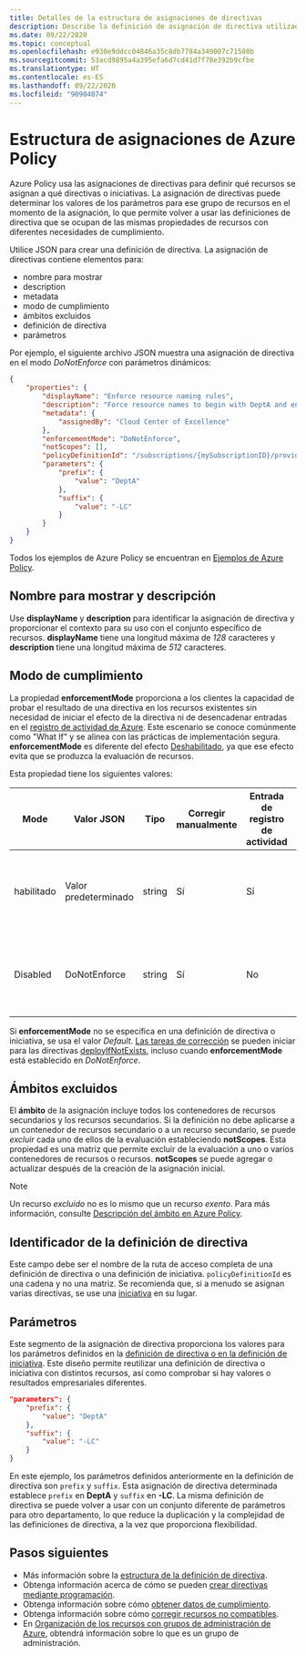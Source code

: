 ```yaml
---
title: Detalles de la estructura de asignaciones de directivas
description: Describe la definición de asignación de directiva utilizada por Azure Policy para relacionar las definiciones de directiva y los parámetros con los recursos para su evaluación.
ms.date: 09/22/2020
ms.topic: conceptual
ms.openlocfilehash: e930e9ddcc04846a35c8db7784a349007c71580b
ms.sourcegitcommit: 53acd9895a4a395efa6d7cd41d7f78e392b9cfbe
ms.translationtype: HT
ms.contentlocale: es-ES
ms.lasthandoff: 09/22/2020
ms.locfileid: "90904074"
---
```

# <a name="azure-policy-assignment-structure"></a>Estructura de asignaciones de Azure Policy

Azure Policy usa las asignaciones de directivas para definir qué recursos se asignan a qué directivas o iniciativas. La asignación de directivas puede determinar los valores de los parámetros para ese grupo de recursos en el momento de la asignación, lo que permite volver a usar las definiciones de directiva que se ocupan de las mismas propiedades de recursos con diferentes necesidades de cumplimiento.

Utilice JSON para crear una definición de directiva. La asignación de directivas contiene elementos para:

- nombre para mostrar
- description
- metadata
- modo de cumplimiento
- ámbitos excluidos
- definición de directiva
- parámetros

Por ejemplo, el siguiente archivo JSON muestra una asignación de directiva en el modo _DoNotEnforce_ con parámetros dinámicos:

```json
{
    "properties": {
        "displayName": "Enforce resource naming rules",
        "description": "Force resource names to begin with DeptA and end with -LC",
        "metadata": {
            "assignedBy": "Cloud Center of Excellence"
        },
        "enforcementMode": "DoNotEnforce",
        "notScopes": [],
        "policyDefinitionId": "/subscriptions/{mySubscriptionID}/providers/Microsoft.Authorization/policyDefinitions/ResourceNaming",
        "parameters": {
            "prefix": {
                "value": "DeptA"
            },
            "suffix": {
                "value": "-LC"
            }
        }
    }
}
```

Todos los ejemplos de Azure Policy se encuentran en [Ejemplos de Azure Policy](../samples/index.md).

## <a name="display-name-and-description"></a>Nombre para mostrar y descripción

Use **displayName** y **description** para identificar la asignación de directiva y proporcionar el contexto para su uso con el conjunto específico de recursos. **displayName** tiene una longitud máxima de _128_ caracteres y **description** tiene una longitud máxima de _512_ caracteres.

## <a name="enforcement-mode"></a>Modo de cumplimiento

La propiedad **enforcementMode** proporciona a los clientes la capacidad de probar el resultado de una directiva en los recursos existentes sin necesidad de iniciar el efecto de la directiva ni de desencadenar entradas en el [registro de actividad de Azure](../../../azure-monitor/platform/platform-logs-overview.md). Este escenario se conoce comúnmente como "What If" y se alinea con las prácticas de implementación segura. **enforcementMode** es diferente del efecto [Deshabilitado](./effects.md#disabled), ya que ese efecto evita que se produzca la evaluación de recursos.

Esta propiedad tiene los siguientes valores:

|Mode |Valor JSON |Tipo |Corregir manualmente |Entrada de registro de actividad |Descripción |
|-|-|-|-|-|-|
|habilitado |Valor predeterminado |string |Sí |Sí |El efecto de la directiva se aplica durante la creación o actualización de recursos. |
|Disabled |DoNotEnforce |string |Sí |No | El efecto de la directiva no se aplica durante la creación o actualización de recursos. |

Si **enforcementMode** no se especifica en una definición de directiva o iniciativa, se usa el valor _Default_. [Las tareas de corrección](../how-to/remediate-resources.md) se pueden iniciar para las directivas [deployIfNotExists](./effects.md#deployifnotexists), incluso cuando **enforcementMode** está establecido en _DoNotEnforce_.

## <a name="excluded-scopes"></a>Ámbitos excluidos

El **ámbito** de la asignación incluye todos los contenedores de recursos secundarios y los recursos secundarios. Si la definición no debe aplicarse a un contenedor de recursos secundario o a un recurso secundario, se puede _excluir_ cada uno de ellos de la evaluación estableciendo **notScopes**. Esta propiedad es una matriz que permite excluir de la evaluación a uno o varios contenedores de recursos o recursos. **notScopes** se puede agregar o actualizar después de la creación de la asignación inicial.

> [!NOTE]
> Un recurso _excluido_ no es lo mismo que un recurso _exento_. Para más información, consulte [Descripción del ámbito en Azure Policy](./scope.md).

## <a name="policy-definition-id"></a>Identificador de la definición de directiva

Este campo debe ser el nombre de la ruta de acceso completa de una definición de directiva o una definición de iniciativa.
`policyDefinitionId` es una cadena y no una matriz. Se recomienda que, si a menudo se asignan varias directivas, se use una [iniciativa](./initiative-definition-structure.md) en su lugar.

## <a name="parameters"></a>Parámetros

Este segmento de la asignación de directiva proporciona los valores para los parámetros definidos en la [definición de directiva o en la definición de iniciativa](./definition-structure.md#parameters). Este diseño permite reutilizar una definición de directiva o iniciativa con distintos recursos, así como comprobar si hay valores o resultados empresariales diferentes.

```json
"parameters": {
    "prefix": {
        "value": "DeptA"
    },
    "suffix": {
        "value": "-LC"
    }
}
```

En este ejemplo, los parámetros definidos anteriormente en la definición de directiva son `prefix` y `suffix`. Esta asignación de directiva determinada establece `prefix` en **DeptA** y `suffix` en **-LC**. La misma definición de directiva se puede volver a usar con un conjunto diferente de parámetros para otro departamento, lo que reduce la duplicación y la complejidad de las definiciones de directiva, a la vez que proporciona flexibilidad.

## <a name="next-steps"></a>Pasos siguientes

- Más información sobre la [estructura de la definición de directiva](./definition-structure.md).
- Obtenga información acerca de cómo se pueden [crear directivas mediante programación](../how-to/programmatically-create.md).
- Obtenga información sobre cómo [obtener datos de cumplimiento](../how-to/get-compliance-data.md).
- Obtenga información sobre cómo [corregir recursos no compatibles](../how-to/remediate-resources.md).
- En [Organización de los recursos con grupos de administración de Azure](../../management-groups/overview.md), obtendrá información sobre lo que es un grupo de administración.